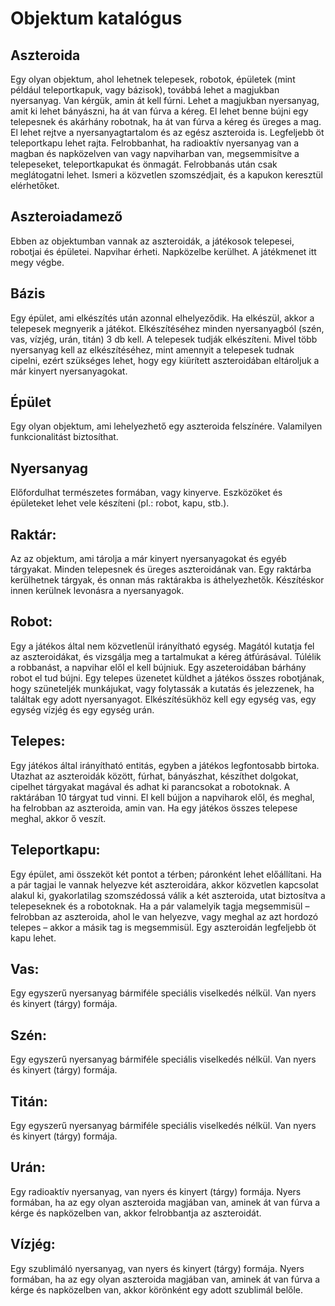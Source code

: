 # Objektum katalógus

## Aszteroida
Egy olyan objektum, ahol lehetnek telepesek, robotok, épületek (mint például teleportkapuk, vagy bázisok), továbbá lehet a magjukban nyersanyag. Van kérgük, amin át kell fúrni. Lehet a magjukban nyersanyag, amit ki lehet bányászni, ha át van fúrva a kéreg. El lehet benne bújni egy telepesnek és akárhány robotnak, ha át van fúrva a kéreg és üreges a mag. El lehet rejtve a nyersanyagtartalom és az egész aszteroida is. Legfeljebb öt teleportkapu lehet rajta. Felrobbanhat, ha radioaktív nyersanyag van a magban és napközelven van vagy napviharban van, megsemmisítve a telepeseket, teleportkapukat és önmagát. Felrobbanás után csak meglátogatni lehet. Ismeri a közvetlen szomszédjait, és a kapukon keresztül elérhetőket.

## Aszteroiadamező
Ebben az objektumban vannak az aszteroidák, a játékosok telepesei, robotjai és épületei. Napvihar érheti. Napközelbe kerülhet. A játékmenet itt megy végbe.

## Bázis
Egy épület, ami elkészítés után azonnal elhelyeződik. Ha elkészül, akkor a telepesek megnyerik a játékot. Elkészítéséhez minden nyersanyagból (szén, vas, vízjég, urán, titán) 3 db kell. A telepesek tudják elkészíteni. Mivel több nyersanyag kell az elkészítéséhez, mint amennyit a telepesek tudnak cipelni, ezért szükséges lehet, hogy egy kiürített aszteroidában eltároljuk a már kinyert nyersanyagokat.

## Épület
Egy olyan objektum, ami lehelyezhető egy aszteroida felszínére. Valamilyen funkcionalitást biztosíthat.

## Nyersanyag
Előfordulhat természetes formában, vagy kinyerve. Eszközöket és épületeket lehet vele készíteni (pl.: robot, kapu, stb.).

## Raktár:
Az az objektum, ami tárolja a már kinyert nyersanyagokat és egyéb tárgyakat. Minden telepesnek és üreges aszteroidának van. Egy raktárba kerülhetnek tárgyak, és onnan más raktárakba is áthelyezhetők. Készítéskor innen kerülnek levonásra a nyersanyagok.

## Robot:
Egy a játékos által nem közvetlenül irányítható egység. Magától kutatja fel az aszteroidákat, és vizsgálja meg a tartalmukat a kéreg átfúrásával. Túlélik a robbanást, a napvihar elől el kell bújniuk. Egy aszeteroidában bárhány robot el tud bújni. Egy telepes üzenetet küldhet a játékos összes robotjának, hogy szüneteljék munkájukat, vagy folytassák a kutatás és jelezzenek, ha találtak egy adott nyersanyagot. Elkészítésükhöz kell egy egység vas, egy egység vízjég és egy egység urán.

## Telepes:
Egy játékos által irányítható entitás, egyben a játékos legfontosabb birtoka. Utazhat az aszteroidák között, fúrhat, bányászhat, készíthet dolgokat, cipelhet tárgyakat magával és adhat ki parancsokat a robotoknak. A raktárában 10 tárgyat tud vinni. El kell bújjon a napviharok elől, és meghal, ha felrobban az aszteroida, amin van. Ha egy játékos összes telepese meghal, akkor ő veszít.

## Teleportkapu:
Egy épület, ami összeköt két pontot a térben; páronként lehet előállítani. Ha a pár tagjai le vannak helyezve két aszteroidára, akkor közvetlen kapcsolat alakul ki, gyakorlatilag szomszédossá válik a két aszteroida, utat biztosítva a telepeseknek és a robotoknak. Ha a pár valamelyik tagja megsemmisül – felrobban az aszteroida, ahol le van helyezve, vagy meghal az azt hordozó telepes – akkor a másik tag is megsemmisül. Egy aszteroidán legfeljebb öt kapu lehet.

## Vas:
Egy egyszerű nyersanyag bármiféle speciális viselkedés nélkül. Van nyers és kinyert (tárgy) formája.

## Szén:
Egy egyszerű nyersanyag bármiféle speciális viselkedés nélkül. Van nyers és kinyert (tárgy) formája.

## Titán:
Egy egyszerű nyersanyag bármiféle speciális viselkedés nélkül. Van nyers és kinyert (tárgy) formája.

## Urán:
Egy radioaktív nyersanyag, van nyers és kinyert (tárgy) formája. Nyers formában, ha az egy olyan aszteroida magjában van, aminek át van fúrva a kérge és napközelben van, akkor felrobbantja az aszteroidát.

## Vízjég:
Egy szublimáló nyersanyag, van nyers és kinyert (tárgy) formája. Nyers formában, ha az egy olyan aszteroida magjában van, aminek át van fúrva a kérge és napközelben van, akkor körönként egy adott szublimál belőle.
